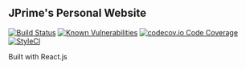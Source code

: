 ## JPrime's Personal Website 

[![Build Status](https://travis-ci.org/JoshuaTPritchett/website.svg?branch=master)](https://travis-ci.org/JoshuaTPritchett/website)
[![Known Vulnerabilities](https://snyk.io/test/github/JoshuaTPritchett/website/badge.svg?targetFile=web/package.json)](https://snyk.io/test/github/JoshuaTPritchett/website?targetFile=web/package.json)
[![codecov.io Code Coverage](https://img.shields.io/codecov/c/github/JoshuaTPritchett/website.svg?maxAge=2592000)](https://codecov.io/github/JoshuaTPritchett/website?branch=master)
[![StyleCI](https://github.styleci.io/repos/168992459/shield)](https://github.styleci.io/repos/168992459/shield?branch=master)

Built with React.js

